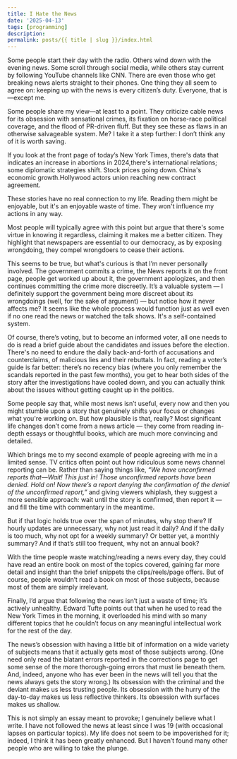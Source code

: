 ```yaml
---
title: I Hate the News
date: '2025-04-13'
tags: [programming]
description: 
permalink: posts/{{ title | slug }}/index.html
---
```


Some people start their day with the radio. Others wind down with the evening news. Some scroll through social media, while others stay current by following YouTube channels like CNN. There are even those who get breaking news alerts straight to their phones. One thing they all seem to agree on: keeping up with the news is every citizen’s duty. Everyone, that is—except me.

Some people share my view—at least to a point. They criticize cable news for its obsession with sensational crimes, its fixation on horse-race political coverage, and the flood of PR-driven fluff. But they see these as flaws in an otherwise salvageable system. Me? I take it a step further: I don’t think any of it is worth saving.

If you look at the front page of today’s New York Times, there's data that indicates an increase in abortions in 2024,there's international relations; some diplomatic strategies shift. Stock prices going down. China's economic growth.Hollywood actors union reaching new contract agreement.

These stories have no real connection to my life. Reading them might be enjoyable, but it's an enjoyable waste of time. They won't influence my actions in any way.

Most people will typically agree with this point but argue that there's some virtue in knowing it regardless, claiming it makes me a better citizen. They highlight that newspapers are essential to our democracy, as by exposing wrongdoing, they compel wrongdoers to cease their actions.

This seems to be true, but what's curious is that I’m never personally involved. The government commits a crime, the News reports it on the front page, people get worked up about it, the government apologizes, and then continues committing the crime more discreetly. It’s a valuable system — I definitely support the government being more discreet about its wrongdoings (well, for the sake of argument) — but notice how it never affects me? It seems like the whole process would function just as well even if no one read the news or watched the talk shows. It's a self-contained system.

Of course, there’s voting, but to become an informed voter, all one needs to do is read a brief guide about the candidates and issues before the election. There's no need to endure the daily back-and-forth of accusations and counterclaims, of malicious lies and their rebuttals. In fact, reading a voter’s guide is far better: there’s no recency bias (where you only remember the scandals reported in the past few months), you get to hear both sides of the story after the investigations have cooled down, and you can actually think about the issues without getting caught up in the politics.

Some people say that, while most news isn’t useful, every now and then you might stumble upon a story that genuinely shifts your focus or changes what you're working on. But how plausible is that, really? Most significant life changes don’t come from a news article — they come from reading in-depth essays or thoughtful books, which are much more convincing and detailed.

Which brings me to my second example of people agreeing with me in a limited sense. TV critics often point out how ridiculous some news channel reporting can be. Rather than saying things like, *“We have unconfirmed reports that—Wait! This just in! Those unconfirmed reports have been denied. Hold on! Now there’s a report denying the confirmation of the denial of the unconfirmed report,”* and giving viewers whiplash, they suggest a more sensible approach: wait until the story is confirmed, then report it — and fill the time with commentary in the meantime.

But if that logic holds true over the span of minutes, why stop there? If hourly updates are unnecessary, why not just read it daily? And if the daily is too much, why not opt for a weekly summary? Or better yet, a monthly summary? And if that’s still too frequent, why not an annual book?

With the time people waste watching/reading a news every day, they could have read an entire book on most of the topics covered, gaining far more detail and insight than the brief snippets the clips/reels/page offers. But of course, people wouldn’t read a book on most of those subjects, because most of them are simply irrelevant.

Finally, I’d argue that following the news isn’t just a waste of time; it’s actively unhealthy. Edward Tufte points out that when he used to read the New York Times in the morning, it overloaded his mind with so many different topics that he couldn’t focus on any meaningful intellectual work for the rest of the day.

The news’s obsession with having a little bit of information on a wide variety of subjects means that it actually gets most of those subjects wrong. (One need only read the blatant errors reported in the corrections page to get some sense of the more thorough-going errors that must lie beneath them. And, indeed, anyone who has ever been in the news will tell you that the news always gets the story wrong.) Its obsession with the criminal and the deviant makes us less trusting people. Its obsession with the hurry of the day-to-day makes us less reflective thinkers. Its obsession with surfaces makes us shallow.

This is not simply an essay meant to provoke; I genuinely believe what I write. I have not followed the news at least since I was 19 (with occasional lapses on particular topics). My life does not seem to be impoverished for it; indeed, I think it has been greatly enhanced. But I haven’t found many other people who are willing to take the plunge.




